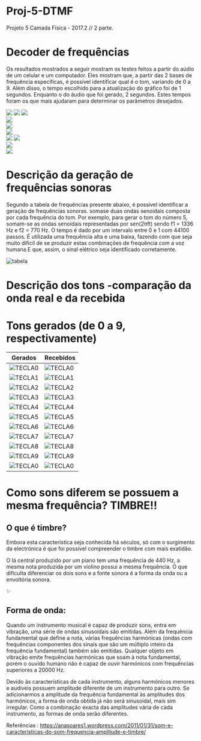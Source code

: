 # Proj-5-DTMF
Projeto 5 Camada Física - 2017.2 // 2 parte. 

# Decoder de frequências

Os resultados mostrados a seguir mostram os testes feitos a partir do aúdio de um celular e um computador. Eles mostram que, a partir das 2 bases de frequência específicas, é possível identificar qual é o tom, variando de 0 a 9. Além disso, o tempo escolhido para a atualização do gráfico foi de 1 segundos. Enquanto o do áudio que foi gerado, 2 segundos.  Estes tempos foram os que mais ajudaram para determinar os parâmetros desejados.


![](tons-funcionando-Fourier/tom0funcionando.png) 
![](tons-funcionando-Fourier/tom1funcionando.png)
![](tons-funcionando-Fourier/tom2funcionandoF.png)   
![](tons-funcionando-Fourier/tom3funcionandoF.png)   
![](tons-funcionando-Fourier/tom4funionando.png)   
![](tons-funcionando-Fourier/tom5funionando.png)   
![](tons-funcionando-Fourier/tom6funcionando.png) 
![](tons-funcionando-Fourier/tom7funcionando.png)   
![](tons-funcionando-Fourier/tom8funcionando.png)  
![](tons-funcionando-Fourier/tom9funcionando.png)








# Descrição da geração de frequências sonoras 

Segundo a tabela de frequências presente abaixo, é possível identificar a geração de frequências sonoras. somase duas ondas senoidais composta por cada frequência do tom. Por exemplo, para gerar o tom do número 5, somam-se as ondas senoidais representadas por sen(2πft) sendo f1 =  1336 Hz e f2 = 770 Hz. O tempo é dado por um intervalo entre 0 e 1 com 44100 passos. É utilizada uma frequência alta e uma baixa, fazendo com que seja muito difícil de se produzir estas combinações de frequência com a voz humana.E que, assim, o sinal elétrico seja identificado corretamente.

![tabela](tabela-frequencias.png)


 


# Descrição dos tons -comparação da onda real e da recebida

# Tons gerados (de 0 a 9, respectivamente)
Gerados | Recebidos
-|-
![TECLA0](testes-tons/Tom-gerado0.png) | ![TECLA0](testes-tons/0.png) 
![TECLA1](testes-tons/Tom-gerado1.png) | ![TECLA1](testes-tons/1.png) 
![TECLA2](testes-tons/Tom-gerado2.png) | ![TECLA2](testes-tons/2.png) 
![TECLA3](testes-tons/Tom-gerado3.png) | ![TECLA3](testes-tons/3.png) 
![TECLA4](testes-tons/Tom-gerado4.png) | ![TECLA4](testes-tons/4.png) 
![TECLA5](testes-tons/Tom-gerado5.png) | ![TECLA5](testes-tons/5.png) 
![TECLA6](testes-tons/Tom-gerado6.png) | ![TECLA6](testes-tons/6.png) 
![TECLA7](testes-tons/Tom-gerado7.png) | ![TECLA7](testes-tons/7.png) 
![TECLA8](testes-tons/Tom-gerado8.png) | ![TECLA8](testes-tons/8.png) 
![TECLA9](testes-tons/Tom-gerado9.png) | ![TECLA9](testes-tons/9.png) 
![TECLA0](testes-tons/Tom-gerado0.png) | ![TECLA0](testes-tons/0.png) 
 
 
# Como sons diferem se possuem a mesma frequência? TIMBRE!!
 
## O que é timbre?

Embora esta característica seja conhecida há séculos, só com o surgimento da electrónica é que foi possível compreender o timbre com mais exatidão.

O lá central produzido por um piano tem uma frequência de 440 Hz, a mesma nota produzida por um violino possui a mesma frequência. O que dificulta diferenciar os dois sons e a fonte sonora é a forma da onda ou a envoltória sonora.

:sparkles:

## Forma de onda:

Quando um instrumento musical é capaz de produzir sons, entra em vibração, uma série de ondas sinusoidais são emitidas. Além da frequência fundamental que define a nota, várias frequências harmónicas (ondas com frequências componentes dos sinais que são um múltiplo inteiro da frequência fundamental) também são emitidas. Qualquer objeto em vibração emite frequências harmónicas que soam à nota fundamental, porém o ouvido humano não é capaz de ouvir harmónicos com frequências superiores a 20000 Hz.

Devido às características de cada instrumento, alguns harmónicos menores e audíveis possuem amplitude diferente de um instrumento para outro. Se adicionarmos a amplitude da frequência fundamental às amplitudes dos harmónicos, a forma de onda obtida já não será sinusoidal, mais sim irregular. Como a combinação exacta das amplitudes vária de cada instrumento, as formas de onda serão diferentes.



















Referências : https://anasoares1.wordpress.com/2011/01/31/som-e-caracteristicas-do-som-frequencia-amplitude-e-timbre/
